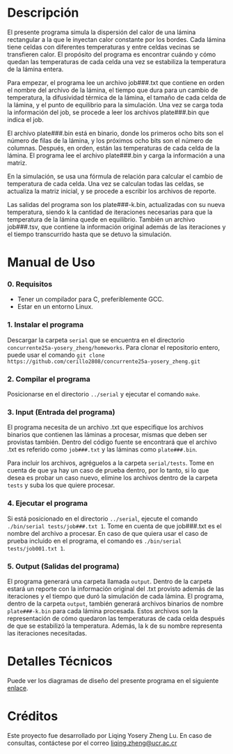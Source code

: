 # Descripción
El presente programa simula la dispersión del calor de una lámina rectangular a la que le inyectan calor constante por los bordes. Cada lámina tiene celdas con diferentes temperaturas y entre celdas vecinas se transfieren calor. El propósito del programa es encontrar cuándo y cómo quedan las temperaturas de cada celda una vez se estabiliza la temperatura de la lámina entera.

Para empezar, el programa lee un archivo job###.txt que contiene en orden el nombre del archivo de la lámina, el tiempo que dura para un cambio de temperatura, la difusividad térmica de la lámina, el tamaño de cada celda de la lámina, y el punto de equilibrio para la simulación. Una vez se carga toda la información del job, se procede a leer los archivos plate###.bin que indica el job.

El archivo plate###.bin está en binario, donde los primeros ocho bits son el número de filas de la lámina, y los próximos ocho bits son el número de columnas. Después, en orden, están las temperaturas de cada celda de la lámina. El programa lee el archivo plate###.bin y carga la información a una matriz.

En la simulación, se usa una fórmula de relación para calcular el cambio de temperatura de cada celda. Una vez se calculan todas las celdas, se actualiza la matriz inicial, y se procede a escribir los archivos de reporte. 

Las salidas del programa son los plate###-k.bin, actualizadas con su nueva temperatura, siendo k la cantidad de iteraciones necesarias para que la temperatura de la lámina quede en equilibrio. También un archivo job###.tsv, que contiene la información original además de las iteraciones y el tiempo transcurrido hasta que se detuvo la simulación.

# Manual de Uso

### 0. Requisitos
- Tener un compilador para C, preferiblemente GCC.
- Estar en un entorno Linux.

### 1. Instalar el programa
Descargar la carpeta `serial` que se encuentra en el directorio `concurrente25a-yosery_zheng/homeworks`. Para clonar el repositorio entero, puede usar el comando `git clone https://github.com/cerillo2808/concurrente25a-yosery_zheng.git`

### 2. Compilar el programa
Posicionarse en el directorio `../serial` y ejecutar el comando `make`.

### 3. Input (Entrada del programa)
El programa necesita de un archivo .txt que especifique los archivos binarios que contienen las láminas a procesar, mismas que deben ser provistas también. Dentro del código fuente se encontrará que el archivo .txt es referido como `job###.txt` y las láminas como `plate###.bin`.

Para incluir los archivos, agréguelos a la carpeta `serial/tests`. Tome en cuenta de que ya hay un caso de prueba dentro, por lo tanto, si lo que desea es probar un caso nuevo, elimine los archivos dentro de la carpeta `tests` y suba los que quiere procesar.

### 4. Ejecutar el programa
Si está posicionado en el directorio `../serial`, ejecute el comando `./bin/serial tests/job###.txt 1`. Tome en cuenta de que job###.txt es el nombre del archivo a procesar. En caso de que quiera usar el caso de prueba incluido en el programa, el comando es `./bin/serial tests/job001.txt 1`. 

### 5. Output (Salidas del programa)
El programa generará una carpeta llamada `output`. Dentro de la carpeta estará un reporte con la información original del .txt provisto además de las iteraciones y el tiempo que duró la simulación de cada lámina. El programa, dentro de la carpeta `output`, también generará archivos binarios de nombre `plate###-k.bin` para cada lámina procesada. Estos archivos son la representación de cómo quedaron las temperaturas de cada celda después de que se estabilizó la temperatura. Además, la k de su nombre representa las iteraciones necesitadas.

# Detalles Técnicos
Puede ver los diagramas de diseño del presente programa en el siguiente [enlace](design/README.md).

# Créditos
Este proyecto fue desarrollado por Liqing Yosery Zheng Lu. En caso de consultas, contáctese por el correo liqing.zheng@ucr.ac.cr